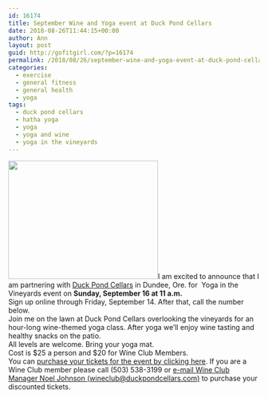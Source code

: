 ```yaml
---
id: 16174
title: September Wine and Yoga event at Duck Pond Cellars
date: 2018-08-26T11:44:15+00:00
author: Ann
layout: post
guid: http://gofitgirl.com/?p=16174
permalink: /2018/08/26/september-wine-and-yoga-event-at-duck-pond-cellars/
categories:
  - exercise
  - general fitness
  - general health
  - yoga
tags:
  - duck pond cellars
  - hatha yoga
  - yoga
  - yoga and wine
  - yoga in the vineyards
---
```

<a href="http://gofitgirl.com/yoga-classes/duck-pond-yoga-in-vineyard/" rel="attachment wp-att-16161"><img class="alignleft wp-image-16161 size-medium" src="http://gofitgirl.com/wp-content/uploads/2018/07/Duck-Pond-yoga-in-vineyard-300x237.jpg" alt="" width="300" height="237" /></a>I am excited to announce that I am partnering with [Duck Pond Cellars](http://www.duckpondcellars.com) in Dundee, Ore. for  Yoga in the Vineyards event on **Sunday, September 16 at 11 a.m.**  
Sign up online through Friday, September 14. After that, call the number below.  
Join me on the lawn at Duck Pond Cellars overlooking the vineyards for an hour-long wine-themed yoga class. After yoga we&#8217;ll enjoy wine tasting and healthy snacks on the patio.  
All levels are welcome. Bring your yoga mat.  
Cost is $25 a person and $20 for Wine Club Members.  
You can [purchase your tickets for the event by clicking here](https://www.eventbrite.com/e/yoga-in-the-vineyards-tickets-48419248275?aff=efbeventtix). If you are a Wine Club member please call (503) 538-3199 or [e-mail Wine Club Manager Noel Johnson (wineclub@duckpondcellars.com)](wineclub@duckpondcellars.com) to purchase your discounted tickets.